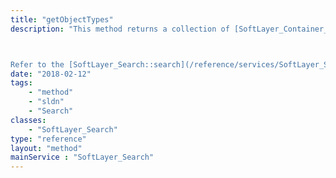 ```yaml
---
title: "getObjectTypes"
description: "This method returns a collection of [SoftLayer_Container_Search_ObjectType](/reference/datatypes/SoftLayer_Container_Search_ObjectType) containers that specify which indexed object types and properties are exposed for the current user.  These object types can be used to discover searchable data and to create or validate object index search strings. 



Refer to the [SoftLayer_Search::search](/reference/services/SoftLayer_Search/search) and [SoftLayer_Search::advancedSearch](/reference/services/SoftLayer_Search/advancedSearch) methods for information on using object types and properties in search strings. "
date: "2018-02-12"
tags:
    - "method"
    - "sldn"
    - "Search"
classes:
    - "SoftLayer_Search"
type: "reference"
layout: "method"
mainService : "SoftLayer_Search"
---
```

